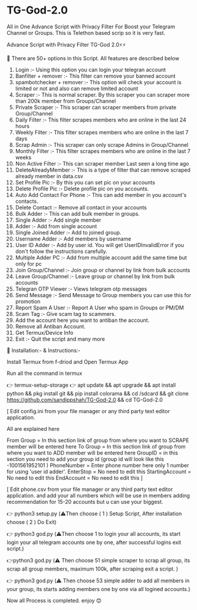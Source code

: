 # TG-God-2.0
All in One Advance Script with Privacy Filter For Boost your Telegram Channel or Groups. This is  Telethon based scrip so it is very fast.

Advance Script with Privacy Filter TG-God 2.0⚡⚡


🔰 There are 50+ options in this Script. All features are described below

1. Login :- Using this option you can login your telegran account
2. Banfilter + remover :- This filter can remove your banned account
3. spambotchecker + remover :- This option will check your account is limited or not and also can remove limited account
4. Scraper :- This is normal scraper. By this scraper you can scraper more than 200k member from Groups/Channel
5. Private Scraper :- This scraper can scraper members from private Group/Channel
6. Daily Filter :- This filter scrapes members who are online in the last 24 hours 
7. Weekly Filter :- This filter scrapes members who are online in the last 7 days 
8. Scrap Admin :- This scraper can only scrape Admins in Group/Channel
9. Monthly Filter :- This filter scrapes members who are online in the last 7 weeks 
10. Non Active Filter :- This can scraper member Last seen a long time ago
11. DeleteAlreadyMember :- This is a type of filter that can remove scraped already member in data.csv
12. Set Profile Pic :- By this you can set pic on your accounts
13. Delete Profile Pic :- Delete profile pic on you accounts.
14. Auto Add Contact For Phone :- This can add member in you account's contacts.
15. Delete Contact :- Remove all contact in your accounts
16. Bulk Adder :- This can add bulk member in groups.
17. Single Adder :- Add single member
18. Adder :- Add from single account
19. Single Joined Adder :- Add to joined group.
20. Username Adder :- Add members by username
21. User ID Adder :- Add by user id. You will get UserIDInvalidError if you don't follow the instructions carefully.
22. Multiple Adder PC :- Add from multiple account add the same time but only for pc
23. Join Group/Channel :- Join group or channel by link from bulk accounts
24. Leave Group/Channel :- Leave group or channel by link from bulk accounts
25. Telegran OTP Viewer :- Views telegram otp messages
26. Send Message :- Send Message to Group members you can use this for promotion
27. Report Spam A User :- Report A User who spam in Groups or PM/DM
28. Scam Tag :- Give scam tag to scammers.
29. Add the account here you want to antiban the account.
30. Remove all Antiban Account.
31. Get Termux/Device Info
32. Exit :- Quit the script
and many more

🔰 Installation:- & Instructions:-

Install Termux from f-driod and Open Termux  App 

Run all the command in termux

👉  termux-setup-storage 
👉  apt update && apt upgrade && apt install python && pkg install git && pip install colorama && cd /sdcard && git clone https://github.com/sandippshah/TG-God-2.0 && cd TG-God-2.0 

[ Edit config.ini from your file manager or any third party text editor application.

All are explained here

From Group = In this section link of group from where you want to SCRAPE member will be entered here
To Group = In this section link of group from where you want to ADD member will be entered here
GroupID = in this section you need to add your group id (group id will look like this -1001561952101 )
PhoneNumber = Enter phone number here only 1 number for using 'user id adder'.
EnterStop = No need to edit this
StartingAccount = No need to edit this
EndAccount = No need to edit this ]

[ Edit phone.csv from your file manager or any third party text editor application.
and add your all numbers which will be use in members adding recommendation for 15-20 accounts but u can use your biggest.

👉  python3 setup.py
 (⚠️Then choose ( 1 ) Setup Script, After installation choose ( 2 ) Do Exit)
 
 👉 python3 god.py
 (⚠️Then choose 1 to login your all accounts, its start login your all telegram accounts one by one, after successful logins exit script.)
 
 👉python3 god.py
 (⚠️ Then choose 51 simple scraper to scrap all group, its scrap all group members, maximum 100k, after scraping exit a script. )
 
 👉 python3 god.py
  (⚠️ Then choose 53 simple adder to add all members in your group, its starts adding members one by one via all logined accounts.)
  
  

Now all Process is completed.
enjoy 😊


